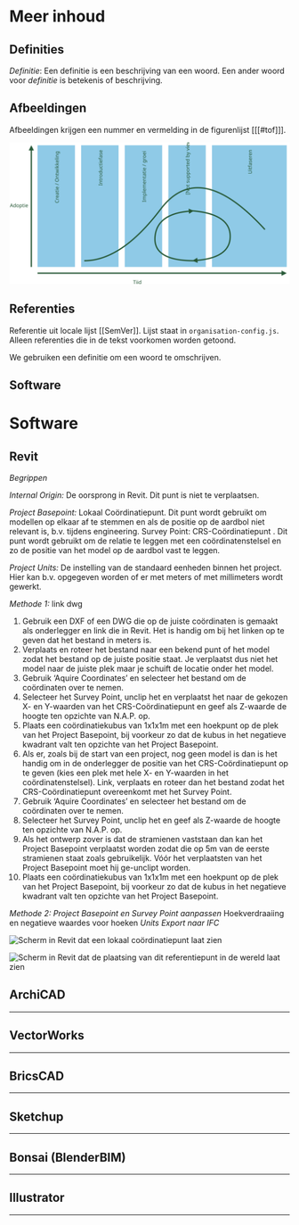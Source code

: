 # Meer inhoud

## Definities
<dfn>Definitie</dfn>: Een definitie is een beschrijving van een woord. Een ander woord voor _definitie_ is betekenis of beschrijving.

## Afbeeldingen

Afbeeldingen krijgen een nummer en vermelding in de figurenlijst [[[#tof]]].

![Tekstueel alternatief voor toegankelijkheid](media/Bomos_levenscyclus.svg "Onderschrift")

## Referenties

Referentie uit locale lijst [[SemVer]]. Lijst staat in `organisation-config.js`. Alleen referenties die in de tekst voorkomen worden getoond.

We gebruiken een <a>definitie</a> om een woord te omschrijven.


## Software

# Software

## Revit
*Begrippen*

*Internal Origin:* De oorsprong in Revit. Dit punt is niet te verplaatsen.

*Project Basepoint:* Lokaal Coördinatiepunt. Dit punt wordt gebruikt om modellen op elkaar af te stemmen en als de positie op de aardbol niet relevant is, b.v. tijdens engineering.
Survey Point: CRS-Coördinatiepunt . Dit punt wordt gebruikt om de relatie te leggen met een coördinatenstelsel en zo de positie van het model op de aardbol vast te leggen.

*Project Units:* De instelling van de standaard eenheden binnen het project. Hier kan b.v. opgegeven worden of er met meters of met millimeters wordt gewerkt.

*Methode 1:* link dwg
1.	Gebruik een DXF of een DWG die op de juiste coördinaten is gemaakt als onderlegger en link die in Revit. Het is handig om bij het linken op te geven dat het bestand in meters is.
2.	Verplaats en roteer het bestand naar een bekend punt of het model zodat het bestand op de juiste positie staat. Je verplaatst dus niet het model naar de juiste plek maar je schuift de locatie onder het model.
3.	Gebruik ‘Aquire Coordinates’ en selecteer het bestand om de coördinaten over te nemen.
4.	Selecteer het Survey Point, unclip het en verplaatst het naar de gekozen X- en Y-waarden van het CRS-Coördinatiepunt en geef als Z-waarde de hoogte ten opzichte van N.A.P. op.
5.	Plaats een coördinatiekubus van 1x1x1m met een hoekpunt op de plek van het Project Basepoint, bij voorkeur zo dat de kubus in het negatieve kwadrant valt ten opzichte van het Project Basepoint.
6.	Als er, zoals bij de start van een project, nog geen model is dan is het handig om in de onderlegger de positie van het CRS-Coördinatiepunt op te geven (kies een plek met hele X- en Y-waarden in het coördinatenstelsel). Link, verplaats en roteer dan het bestand zodat het CRS-Coördinatiepunt overeenkomt met het Survey Point.
7.	Gebruik ‘Aquire Coordinates’ en selecteer het bestand om de coördinaten over te nemen.
8.	Selecteer het Survey Point, unclip het en geef als Z-waarde de hoogte ten opzichte van N.A.P. op.
9.	Als het ontwerp zover is dat de stramienen vaststaan dan kan het Project Basepoint verplaatst worden zodat die op 5m van de eerste stramienen staat zoals gebruikelijk. Vóór het verplaatsten van het Project Basepoint moet hij ge-unclipt worden.
10.	Plaats een coördinatiekubus van 1x1x1m met een hoekpunt op de plek van het Project Basepoint, bij voorkeur zo dat de kubus in het negatieve kwadrant valt ten opzichte van het Project Basepoint.

*Methode 2: Project Basepoint en Survey Point aanpassen*
Hoekverdraaiing en negatieve waardes voor hoeken
*Units*
*Export naar IFC*
 
 ![Scherm in Revit dat een lokaal coördinatiepunt laat zien](media/Lokaal_coördinatiepunt_in_Revit_2.png "Lokaal coördinatiepunt in Revit")



 ![Scherm in Revit dat de plaatsing van dit referentiepunt in de wereld laat zien](media/Lokaal_coördinatiepunt_in_Revit_2.png "Plaatsing van het lokaal coördinatiepunt in GIS in Revit")

## ArchiCAD
--- 

## VectorWorks
--- 

## BricsCAD
--- 

## Sketchup
--- 

## Bonsai (BlenderBIM)
--- 

## Illustrator
--- 